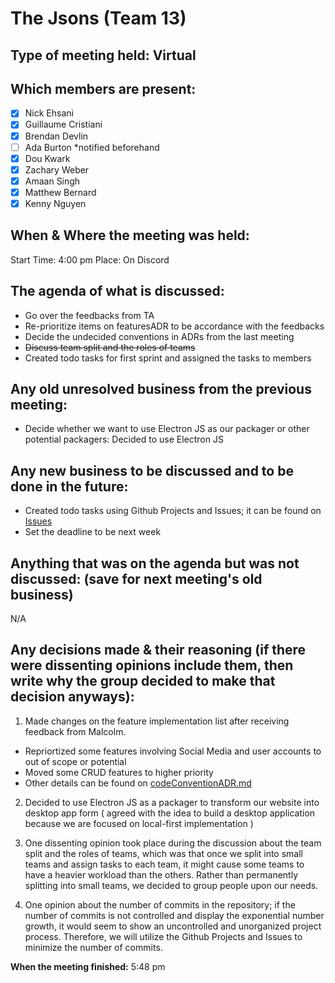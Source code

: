 # The Jsons (Team 13)

## Type of meeting held: Virtual

## Which members are present:
- [x] Nick Ehsani
- [x] Guillaume Cristiani
- [x] Brendan Devlin
- [ ] Ada Burton *notified beforehand
- [x] Dou Kwark
- [x] Zachary Weber
- [x] Amaan Singh
- [x] Matthew Bernard
- [x] Kenny Nguyen

## When & Where the meeting was held:  
Start Time: 4:00 pm Place: On Discord

## The agenda of what is discussed:
- Go over the feedbacks from TA
- Re-prioritize items on featuresADR to be accordance with the feedbacks
- Decide the undecided conventions in ADRs from the last meeting
- ~~Discuss team split and the roles of teams~~
- Created todo tasks for first sprint and assigned the tasks to members
    
## Any old unresolved business from the previous meeting:  
- Decide whether we want to use Electron JS as our packager or other potential packagers: Decided to use Electron JS
    
## Any new business to be discussed and to be done in the future:      
- Created todo tasks using Github Projects and Issues; it can be found on [Issues](https://github.com/cse110-fa22-group13/cse110-fa22-group13/issues)
- Set the deadline to be next week
 
## Anything that was on the agenda but was not discussed: (save for next meeting's old business)  
N/A
    
## Any decisions made & their reasoning (if there were dissenting opinions include them, then write why the group decided to make that decision anyways):  
1. Made changes on the feature implementation list after receiving feedback from Malcolm.
- Repriortized some features involving Social Media and user accounts to out of scope or potential
- Moved some CRUD features to higher priority
- Other details can be found on [codeConventionADR.md](https://github.com/cse110-fa22-group13/cse110-fa22-group13/blob/main/specs/adrs/featuresADR.md)
    
2. Decided to use Electron JS as a packager to transform our website into desktop app form ( agreed with the idea to build a desktop application because we are focused on local-first implementation )

3. One dissenting opinion took place during the discussion about the team split and the roles of teams, which was that once we split into small teams and assign tasks to each team, it might cause some teams to have a heavier workload than the others. Rather than permanently splitting into small teams, we decided to group people upon our needs.

4. One opinion about the number of commits in the repository; if the number of commits is not controlled and display the exponential number growth, it would seem to show an uncontrolled and unorganized project process. Therefore, we will utilize the Github Projects and Issues to minimize the number of commits.
    
**When the meeting finished:** 5:48 pm
